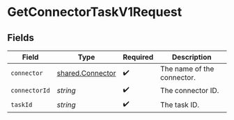 # GetConnectorTaskV1Request


## Fields

| Field                                                       | Type                                                        | Required                                                    | Description                                                 |
| ----------------------------------------------------------- | ----------------------------------------------------------- | ----------------------------------------------------------- | ----------------------------------------------------------- |
| `connector`                                                 | [shared.Connector](../../../sdk/models/shared/connector.md) | :heavy_check_mark:                                          | The name of the connector.                                  |
| `connectorId`                                               | *string*                                                    | :heavy_check_mark:                                          | The connector ID.                                           |
| `taskId`                                                    | *string*                                                    | :heavy_check_mark:                                          | The task ID.                                                |